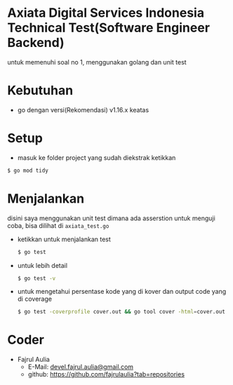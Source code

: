 # Axiata Digital Services Indonesia Technical Test(Software Engineer Backend)

untuk memenuhi soal no 1, menggunakan golang dan unit test


# Kebutuhan
- go dengan versi(Rekomendasi) v1.16.x keatas

# Setup
- masuk ke folder project yang sudah diekstrak 
ketikkan 
```bash
$ go mod tidy
```


# Menjalankan
disini saya menggunakan unit test dimana ada asserstion untuk menguji coba, bisa dilihat di `axiata_test.go`

- ketikkan untuk menjalankan test
    ```bash
    $ go test
    ```

- untuk lebih detail 
    ```bash
    $ go test -v
    ```
- untuk mengetahui persentase kode yang di kover dan output code yang di coverage
    ```bash
    $ go test -coverprofile cover.out && go tool cover -html=cover.out
    ```

# Coder
- Fajrul Aulia
    - E-Mail: devel.fajrul.aulia@gmail.com
    - github: https://github.com/fajrulaulia?tab=repositories